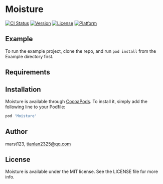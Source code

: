 # Moisture

[![CI Status](https://img.shields.io/travis/marst123/Moisture.svg?style=flat)](https://travis-ci.org/marst123/Moisture)
[![Version](https://img.shields.io/cocoapods/v/Moisture.svg?style=flat)](https://cocoapods.org/pods/Moisture)
[![License](https://img.shields.io/cocoapods/l/Moisture.svg?style=flat)](https://cocoapods.org/pods/Moisture)
[![Platform](https://img.shields.io/cocoapods/p/Moisture.svg?style=flat)](https://cocoapods.org/pods/Moisture)

## Example

To run the example project, clone the repo, and run `pod install` from the Example directory first.

## Requirements

## Installation

Moisture is available through [CocoaPods](https://cocoapods.org). To install
it, simply add the following line to your Podfile:

```ruby
pod 'Moisture'
```

## Author

marst123, tianlan2325@qq.com

## License

Moisture is available under the MIT license. See the LICENSE file for more info.
